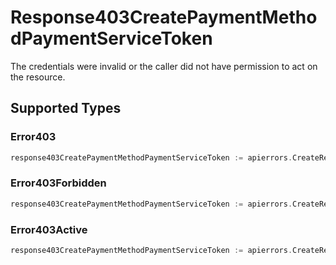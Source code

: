 # Response403CreatePaymentMethodPaymentServiceToken

The credentials were invalid or the caller did not have permission to act on the resource.


## Supported Types

### Error403

```go
response403CreatePaymentMethodPaymentServiceToken := apierrors.CreateResponse403CreatePaymentMethodPaymentServiceTokenError403(components.Error403{/* values here */})
```

### Error403Forbidden

```go
response403CreatePaymentMethodPaymentServiceToken := apierrors.CreateResponse403CreatePaymentMethodPaymentServiceTokenError403Forbidden(components.Error403Forbidden{/* values here */})
```

### Error403Active

```go
response403CreatePaymentMethodPaymentServiceToken := apierrors.CreateResponse403CreatePaymentMethodPaymentServiceTokenError403Active(components.Error403Active{/* values here */})
```

